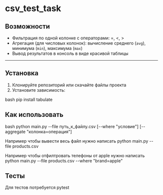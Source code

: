 ﻿# csv_test_task

## Возможности

- Фильтрация по одной колонке с операторами: =, <, >
- Агрегация (для числовых колонок): вычисление среднего (`avg`), минимума (`min`), максимума (`max`)
- Вывод результатов в консоль в виде красивой таблицы

---

## Установка

1. Клонируйте репозиторий или скачайте файлы проекта  
2. Установите зависимость:

bash
pip install tabulate

## Как использовать  
bash 
python main.py --file путь_к_файлу.csv [--where "условие"] [--aggregate "колонка=операция"]

Например чтобы вывести весь файл нужно написать 
python main.py --file products.csv

Например чтобы отфилтровать телефоны от apple нужно написать
python main.py --file products.csv --where "brand=apple"


## Тесты
Для тестов потребуется pytest
